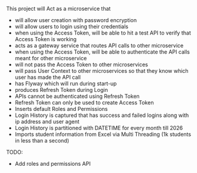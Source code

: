 This project will Act as a microservice that

* will allow user creation with password encryption
* will allow users to login using their credentials
* when using the Access Token, will be able to hit a test API to verify that Access Token is working
* acts as a gateway service that routes API calls to other microservice
* when using the Access Token, will be able to authenticate the API calls meant for other microservice
* will not pass the Access Token to other microservices
* will pass User Context to other microservices so that they know which user has made the API call
* has Flyway which will run during start-up
* produces Refresh Token during Login
* APIs cannot be authenticated using Refresh Token
* Refresh Token can only be used to create Access Token
* Inserts default Roles and Permissions
* Login History is captured that has success and failed logins along with ip address and user agent
* Login History is partitioned with DATETIME for every month till 2026
* Imports student information from Excel via Multi Threading (1k students in less than a second)

TODO:

* Add roles and permissions API
